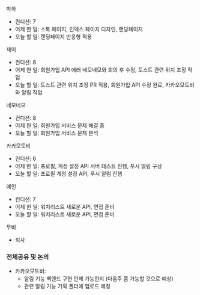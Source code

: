 박하
- 컨디션: 7
- 어제 한 일: 스톡 페이지, 인덱스 페이지 디자인, 랜딩페이지
- 오늘 할 일: 랜딩페이지 반응형 적용

제이
- 컨디션: 8
- 어제 한 일: 회원가입 API 에러 네모네모와 회의 후 수정, 토스트 관련 위치 조정 작업
- 오늘 할 일: 토스트 관련 위치 조정 PR 적용, 회원가입 API 수정 완료, 카카오모토비와 알림 작업

네모네모
- 컨디션: 8
- 어제 한 일: 회원가입 서비스 문제 해결 중
- 오늘 할 일: 회원가입 서비스 문제 분석

카카모토비
- 컨디션: 6
- 어제 한 일: 프로필, 계정 설정 API 서버 테스트 진행, 푸시 알림 구상
- 오늘 할 일: 프로필 계정 설정 API, 푸시 알림 진행

예인
- 컨디션: 7
- 어제 한 일: 워치리스트 새로운 API, 면접 준비
- 오늘 할 일: 워치리스트 새로운 API, 면접 준비

무비
- 퇴사

### 전체공유 및 논의
- 카카오모토비: 
  - 알림 기능 백엔드 구현 언제 가능한지 (다음주 쯤 가능할 것으로 예상)
  - 관련 알림 기능 기획 폴더에 업로드 예정
